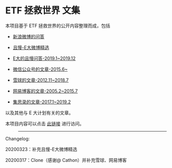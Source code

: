 # ETF 拯救世界 文集

本项目基于 ETF 拯救世界的公开内容整理而成，包括

- [新浪微博的问答](https://github.com/l00c00l/chinaetfs_public_saying\docs/weibo_qa/README.md)

- [且慢-E大微博精选](https://github.com/l00c00l/chinaetfs_public_saying/blob/master/Qieman_EDA.md)
- [E大的且慢问答-2019.1~2019.12](https://content.qieman.com)
- [微信公众号的文章-2015.6~](http://mp.weixin.qq.com/mp/homepage?__biz=MzIwMTIzNDMwNA==&hid=1&sn=72a8b1f801ae4973892f10d19b6d88d5&scene=18#wechat_redirect)
- [雪球的文章-2012.11~2018.7](https://xueqiu.com/u/etfs/)
- [网易博客的文章-2005.2~2015.7](https://www.chinaetfs.net/?cat=2)
- [集思录的文章-2017.1~2019.2](https://www.jisilu.cn/people/petergy)

以及其他与 E 大计划有关的文章。

本项目内容可以点击 [此链接](https://cathon.github.io/chinaetfs_public_saying/) 进行访问。


> -----------------------------------------

Changelog:

20200323：补充且慢-E大微博精选

20200317：Clone（感谢@ Cathon）并补充雪球、网易博客
